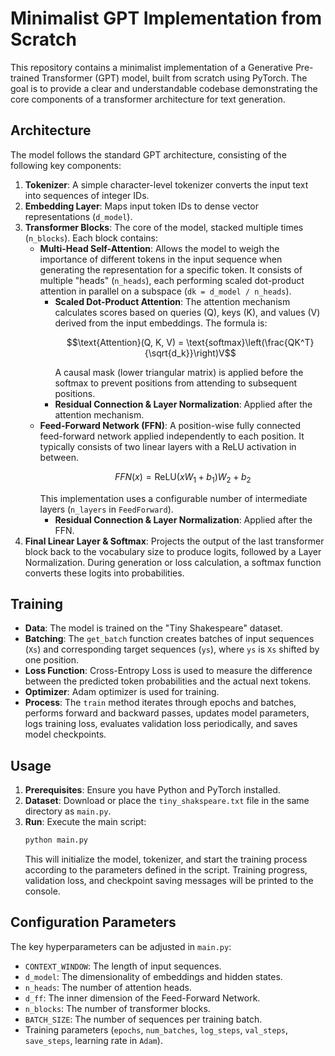 # Minimalist GPT Implementation from Scratch

This repository contains a minimalist implementation of a Generative Pre-trained Transformer (GPT) model, built from scratch using PyTorch. The goal is to provide a clear and understandable codebase demonstrating the core components of a transformer architecture for text generation.

## Architecture

The model follows the standard GPT architecture, consisting of the following key components:

1.  **Tokenizer**: A simple character-level tokenizer converts the input text into sequences of integer IDs.
2.  **Embedding Layer**: Maps input token IDs to dense vector representations (`d_model`).
3.  **Transformer Blocks**: The core of the model, stacked multiple times (`n_blocks`). Each block contains:
    *   **Multi-Head Self-Attention**: Allows the model to weigh the importance of different tokens in the input sequence when generating the representation for a specific token. It consists of multiple "heads" (`n_heads`), each performing scaled dot-product attention in parallel on a subspace (`dk = d_model / n_heads`).
        *   **Scaled Dot-Product Attention**: The attention mechanism calculates scores based on queries (Q), keys (K), and values (V) derived from the input embeddings. The formula is:
            ```math
            \text{Attention}(Q, K, V) = \text{softmax}\left(\frac{QK^T}{\sqrt{d_k}}\right)V
            ```
            A causal mask (lower triangular matrix) is applied before the softmax to prevent positions from attending to subsequent positions.
        *   **Residual Connection & Layer Normalization**: Applied after the attention mechanism.
    *   **Feed-Forward Network (FFN)**: A position-wise fully connected feed-forward network applied independently to each position. It typically consists of two linear layers with a ReLU activation in between.
        ```math
        FFN(x) = \text{ReLU}(xW_1 + b_1)W_2 + b_2
        ```
        This implementation uses a configurable number of intermediate layers (`n_layers` in `FeedForward`).
        *   **Residual Connection & Layer Normalization**: Applied after the FFN.
4.  **Final Linear Layer & Softmax**: Projects the output of the last transformer block back to the vocabulary size to produce logits, followed by a Layer Normalization. During generation or loss calculation, a softmax function converts these logits into probabilities.

## Training

*   **Data**: The model is trained on the "Tiny Shakespeare" dataset.
*   **Batching**: The `get_batch` function creates batches of input sequences (`Xs`) and corresponding target sequences (`ys`), where `ys` is `Xs` shifted by one position.
*   **Loss Function**: Cross-Entropy Loss is used to measure the difference between the predicted token probabilities and the actual next tokens.
*   **Optimizer**: Adam optimizer is used for training.
*   **Process**: The `train` method iterates through epochs and batches, performs forward and backward passes, updates model parameters, logs training loss, evaluates validation loss periodically, and saves model checkpoints.

## Usage

1.  **Prerequisites**: Ensure you have Python and PyTorch installed.
2.  **Dataset**: Download or place the `tiny_shakspeare.txt` file in the same directory as `main.py`.
3.  **Run**: Execute the main script:
    ```bash
    python main.py
    ```
    This will initialize the model, tokenizer, and start the training process according to the parameters defined in the script. Training progress, validation loss, and checkpoint saving messages will be printed to the console.

## Configuration Parameters

The key hyperparameters can be adjusted in `main.py`:

*   `CONTEXT_WINDOW`: The length of input sequences.
*   `d_model`: The dimensionality of embeddings and hidden states.
*   `n_heads`: The number of attention heads.
*   `d_ff`: The inner dimension of the Feed-Forward Network.
*   `n_blocks`: The number of transformer blocks.
*   `BATCH_SIZE`: The number of sequences per training batch.
*   Training parameters (`epochs`, `num_batches`, `log_steps`, `val_steps`, `save_steps`, learning rate in `Adam`).

